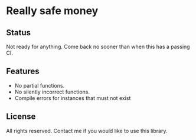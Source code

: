 # Really safe money

## Status

Not ready for anything.
Come back no sooner than when this has a passing CI.

## Features

* No partial functions.
* No silently incorrect functions.
* Compile errors for instances that must not exist

## License

All rights reserved.
Contact me if you would like to use this library.
